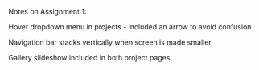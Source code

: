 Notes on Assignment 1:

Hover dropdown menu in projects - included an arrow to avoid confusion

Navigation bar stacks vertically when screen is made smaller

Gallery slideshow included in both project pages. 